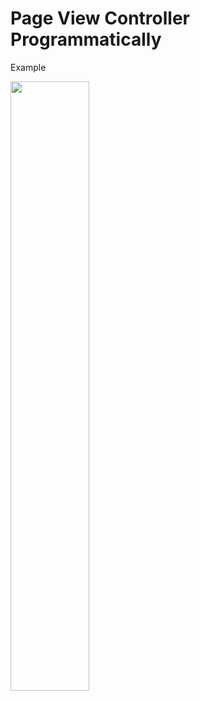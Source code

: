 # Page View Controller Programmatically

Example

<p>
  <img width="50%" height="50%" src="https://user-images.githubusercontent.com/62868749/212071349-048d0d4a-9413-4ee7-b6dc-3ad449997311.png">
</p>

